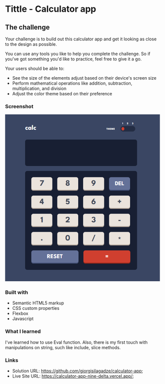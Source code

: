 # Tittle - Calculator app

## The challenge

Your challenge is to build out this calculator app and get it looking as close to the design as possible.

You can use any tools you like to help you complete the challenge. So if you've got something you'd like to practice, feel free to give it a go.

Your users should be able to:

- See the size of the elements adjust based on their device's screen size
- Perform mathematical operations like addition, subtraction, multiplication, and division
- Adjust the color theme based on their preference


### Screenshot

![](./calculator.png)


### Built with

- Semantic HTML5 markup
- CSS custom properties
- Flexbox
- Javascript


### What I learned

I've learned how to use Eval function. Also, there is my first touch with manipulations on string, such like include, slice methods.

### Links

- Solution URL: https://github.com/giorgisilagadze/calculator-app;
- Live Site URL: https://calculator-app-nine-delta.vercel.app/;